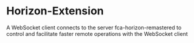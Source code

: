 # Horizon-Extension
 A WebSocket client connects to the server fca-horizon-remastered to control and facilitate faster remote operations with the WebSocket client
